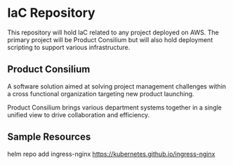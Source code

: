 # IaC Repository
This repository will hold IaC related to any project deployed on AWS. The primary project will be Product Consilium but will also hold deployment scripting to support various infrastructure. 

## Product Consilium
A software solution aimed at solving project management challenges within a cross functional organization targeting new product launching.  

Product Consilium brings various department systems together in a single unified view to drive collaboration and efficiency. 

## Sample Resources
helm repo add ingress-nginx https://kubernetes.github.io/ingress-nginx

